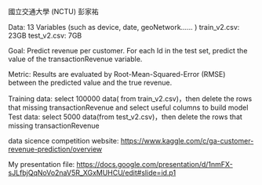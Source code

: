 國立交通大學 (NCTU) 彭家祐

Data: 13 Variables (such as device, date,  geoNetwork…... )  train_v2.csv: 23GB   test_v2.csv: 7GB

Goal: Predict revenue per customer. For each Id in the test set, predict the value of the transactionRevenue variable. 

Metric: Results are evaluated by Root-Mean-Squared-Error (RMSE) between the predicted value and the true revenue.          

Training data: select 100000 data( from train_v2.csv)，then delete the rows that missing transactionRevenue and select useful columns to build model
Test data: select 5000 data(from test_v2.csv)，then delete the rows that missing transactionRevenue 

data sicence competition website: https://www.kaggle.com/c/ga-customer-revenue-prediction/overview

My presentation file: https://docs.google.com/presentation/d/1nmFX-sJLfbjQqNoVo2naV5R_XGxMUHCU/edit#slide=id.p1
